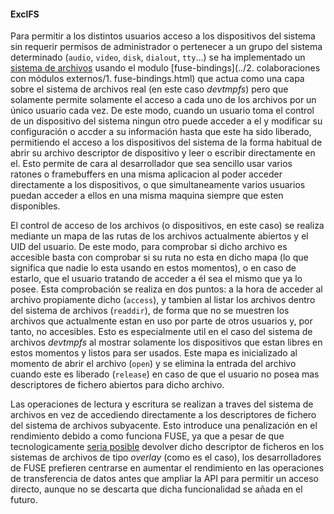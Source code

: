 #### ExclFS

Para permitir a los distintos usuarios acceso a los dispositivos del sistema sin
requerir permisos de administrador o pertenecer a un grupo del sistema
determinado (`audio`, `video`, `disk`, `dialout`, `tty`...) se ha implementado
un [sistema de archivos](https://github.com/NodeOS/ExclFS) usando el modulo
[fuse-bindings](../2. colaboraciones con módulos externos/1. fuse-bindings.html)
que actua como una capa sobre el sistema de archivos real (en este caso
*devtmpfs*) pero que solamente permite solamente el acceso a cada uno de los
archivos por un único usuario cada vez. De este modo, cuando un usuario toma el
control de un dispositivo del sistema ningun otro puede acceder a el y modificar
su configuración o accder a su información hasta que este ha sido liberado,
permitiendo el acceso a los dispositivos del sistema de la forma habitual de
abrir su archivo descriptor de dispositivo y leer o escribir directamente en el.
Esto permite de cara al desarrollador que sea sencillo usar varios ratones o
framebuffers en una misma aplicacion al poder acceder directamente a los
dispositivos, o que simultaneamente varios usuarios puedan acceder a ellos en
una misma maquina siempre que esten disponibles.

El control de acceso de los archivos (o dispositivos, en este caso) se realiza
mediante un mapa de las rutas de los archivos actualmente abiertos y el UID del
usuario. De este modo, para comprobar si dicho archivo es accesible basta con
comprobar si su ruta no esta en dicho mapa (lo que significa que nadie lo esta
usando en estos momentos), o en caso de estarlo, que el usuario tratando de
acceder a él sea el mismo que ya lo posee. Esta comprobación se realiza en dos
puntos: a la hora de acceder al archivo propiamente dicho (`access`), y tambien
al listar los archivos dentro del sistema de archivos (`readdir`), de forma que
no se muestren los archivos que actualmente estan en uso por parte de otros
usuarios y, por tanto, no accesibles. Esto es especialmente util en el caso del
sistema de archivos *devtmpfs* al mostrar solamente los dispositivos que estan
libres en estos momentos y listos para ser usados. Este mapa es inicializado al
momento de abrir el archivo (`open`) y se elimina la entrada del archivo cuando
este es liberado (`release`) en caso de que el usuario no posea mas descriptores
de fichero abiertos para dicho archivo.

Las operaciones de lectura y escritura se realizan a traves del sistema de
archivos en vez de accediendo directamente a los descriptores de fichero del
sistema de archivos subyacente. Esto introduce una penalización en el
rendimiento debido a como funciona FUSE, ya que a pesar de que tecnologicamente
[seria posible](http://fuse.996288.n3.nabble.com/Passthrough-file-descriptor-patch-tp8002.html)
devolver dicho descriptor de ficheros en los sistemas de archivos de tipo
*overlay* (como es el caso), los desarrolladores de FUSE prefieren centrarse en
aumentar el rendimiento en las operaciones de transferencia de datos antes que
ampliar la API para permitir un acceso directo, aunque no se descarta que dicha
funcionalidad se añada en el futuro.
